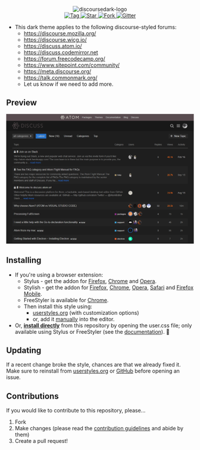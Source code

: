 <p align="center">
  <img alt="discoursedark-logo" src="https://rawgit.com/StylishThemes/logos/master/discourse.dark/discoursedark.svg" width="580">
  <br>
  <a href="https://github.com/StylishThemes/Discourse-Dark/tags">
    <img src="https://img.shields.io/github/tag/StylishThemes/Discourse-Dark.svg?label=tag" alt="Tag">
  </a>
  <a href="https://github.com/StylishThemes/Discourse-Dark/stargazers">
    <img src="http://github-svg-buttons.herokuapp.com/star.svg?user=StylishThemes&repo=Discourse-Dark&style=flat&background=007ec6" alt="Star">
  </a>
  <a href="http://github.com/StylishThemes/Discourse-Dark/fork">
    <img src="http://github-svg-buttons.herokuapp.com/fork.svg?user=StylishThemes&repo=Discourse-Dark&style=flat&background=007ec6" alt="Fork">
  </a>
  <a href="https://gitter.im/StylishThemes/Lobby">
    <img src="https://img.shields.io/gitter/room/StylishThemes/Discourse-Dark.js.svg?maxAge=2592000" alt="Gitter">
  </a>
</p>

* This dark theme applies to the following discourse-styled forums:
  * https://discourse.mozilla.org/
  * https://discourse.wicg.io/
  * https://discuss.atom.io/
  * https://discuss.codemirror.net
  * https://forum.freecodecamp.org/
  * https://www.sitepoint.com/community/
  * https://meta.discourse.org/
  * https://talk.commonmark.org/
  * Let us know if we need to add more.

## Preview
![](./images/Atom-after.png)

## Installing

* If you're using a browser extension:
  * Stylus - get the addon for [Firefox](https://addons.mozilla.org/en-US/firefox/addon/styl-us/), [Chrome](https://chrome.google.com/webstore/detail/stylus/clngdbkpkpeebahjckkjfobafhncgmne) and [Opera](https://addons.opera.com/en-gb/extensions/details/stylus/).
  * Stylish - get the addon for [Firefox](https://addons.mozilla.org/en-US/firefox/addon/2108/), [Chrome](https://chrome.google.com/extensions/detail/fjnbnpbmkenffdnngjfgmeleoegfcffe), [Opera](https://addons.opera.com/en/extensions/details/stylish/), [Safari](http://sobolev.us/stylish/) and [Firefox Mobile](https://addons.mozilla.org/en-US/firefox/addon/2108/).
  * FreeStyler is available for [Chrome](https://chrome.google.com/webstore/detail/freestyler/hihigldmabkodfpehkgdemjklmaebmca).<br>
  * Then install this style using:
    * [userstyles.org](https://userstyles.org/styles/154032/discourse-dark) (with customization options)
    * or, add it [manually](https://github.com/StylishThemes/Discourse-Dark/blob/master/discourse-dark.user.css) into the editor.
* Or, **[install directly](https://github.com/StylishThemes/Discourse-Dark/raw/master/discourse-dark.user.css)** from this repository by opening the user.css file; only available using Stylus or FreeStyler (see the [documentation](https://github.com/openstyles/stylus/wiki/Usercss)). :tada:

## Updating

If a recent change broke the style, chances are that we already fixed it. Make sure to reinstall from [userstyles.org](https://userstyles.org/styles/154032/discourse-dark) or [GitHub](https://github.com/StylishThemes/Discourse-Dark/raw/master/discourse-dark.user.css) before opening an issue.

## Contributions

If you would like to contribute to this repository, please...

1. Fork
2. Make changes (please read the [contribution guidelines](./.github/CONTRIBUTING.md) and abide by them)
3. Create a pull request!
